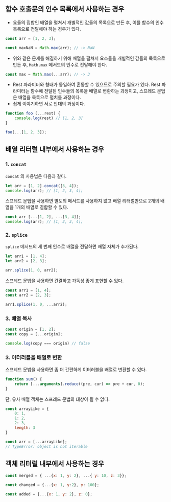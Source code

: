 ## 함수 호출문의 인수 목록에서 사용하는 경우


- 요들의 집합인 배열을 펼쳐서 개별적인 값들의 목록으로 만든 후, 이를 함수의 인수 목록으로 전달해야 하는 경우가 있다.

```jsx
const arr = [1, 2, 3];

const maxNaN = Math.max(arr); // -> NaN
```

- 위와 같은 문제를 해결하기 위해 배열을 펼쳐서 요소들을 개별적인 값들의 목록으로 만든 후, `Math.max` 메서드의 인수로 전달해야 한다.

```jsx
const max = Math.max(...arr); // -> 3
```

- Rest 파라미터와 형태가 동일하여 혼동할 수 있으므로 주의할 필요가 있다. Rest 파라미터는 함수에 전달된 인수들의 목록을 배열로 변환하는 과정이고, 스프레드 문법은 배열을 목록으로 펼치를 과정이다.
- 쉽게 이야기하면 서로 반대의 과정이다.

```jsx
function foo (...rest) {
	console.log(rest) // [1, 2, 3]
}

foo(...[1, 2, 3]);
```

## 배열 리터럴 내부에서 사용하는 경우


### 1. `concat`

`concat` 의 사용법은 다음과 같다.

```jsx
let arr = [1, 2].concat([3, 4]);
console.log(arr); // [1, 2, 3, 4];
```

스프레드 문법을 사용하면 별도의 메서드를 사용하지 않고 배열 리터럴만으로 2개의 배열을 1개의 배열로 결합할 수 있다.

```jsx
const arr [...[1, 2], ...[3, 4]];
console.log(arr); // [1, 2, 3, 4];
```

### 2. `splice`

`splice` 메서드의 세 번째 인수로 배열을 전달하면 배열 자체가 추가된다.

```jsx
let arr1 = [1, 4];
let arr2 = [2, 3];

arr.splice(1, 0, arr2);
```

스프레드 문법을 사용하면 간결하고 가독성 좋게 표현할 수 있다.

```jsx
const arr1 = [1, 4];
const arr2 = [2, 3];

arr1.splice(1, 0, ...arr2);
```

### 3. 배열 복사

```jsx
const origin = [1, 2];
const copy = [...origin];

console.log(copy === origin) // false
```

### 3. 이터러블을 배열로 변환

스프레드 문법을 사용하면 좀 더 간편하게 이터러블을 배열로 변환할 수 있다.

```jsx
function sum() {
	return [...arguments].reduce((pre, cur) => pre + cur, 0);
}
```

단, 유사 배열 객체는 스프레드 문법의 대상이 될 수 없다.

```jsx
const arrayLike = {
	0: 1,
	1: 2,
	2: 3,
	length: 3
}

const arr = [...arrayLike];
// TypeError: object is not iterable
```

## 객체 리터럴 내부에서 사용하는 경우


```jsx
const merged = { ...{x: 1, y: 2}, ...{ y: 10, z: 3}};

const changed = {...{x: 1, y:2}, y: 100};

const added = {...{x: 1, y: 2}, z: 0};
```